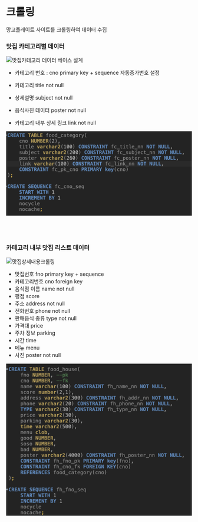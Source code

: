 # 크롤링
망고플레이트 사이트를 크롤링하여 데이터 수집

### 맛집 카테고리별 데이터
![맛집카테고리](/food_category%ED%81%AC%EB%A1%A4%EB%A7%81.png)
데이터 베이스 설계

* 카테고리 번호 : cno primary key + sequence 자동증가번호 설정

* 카테고리 title  not null
* 상세설명 subject not null
* 음식사진 데이터 poster not null
* 카테고리 내부 상세 링크 link not null

![oraclecode](./food_category_oracle.png)


<br>
<br>

### 카테고리 내부 맛집 리스트 데이터
![맛집상세내용크롤링](/food_house%ED%81%AC%EB%A1%A4%EB%A7%81.png)
* 맛집번호 fno primary key + sequence
* 카테고리번호 cno foreign key
* 음식점 이름  name not null
* 평점 score 
* 주소 address not null
* 전화번호 phone not null
* 판매음식 종류 type not null
* 가격대 price
* 주차 정보 parking
* 시간 time
* 메뉴 menu
* 사진 poster not null

![맛집 상세보기 오라클](./food_house_orcle.png)

